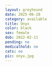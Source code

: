 ```yaml
---
layout: greyhound
date: 2025-06-28
category: available
title: Onyx
color: black
sex: female
dob: 2022-02-11
pending: no
medicalhold: no
cats: no
pic: onyx.jpg
---
```


